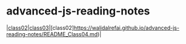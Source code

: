 # advanced-js-reading-notes

|[class02](https://github.com/WalidAlrefai/advanced-js-reading-notes/blob/main/01-prep-and-tdd.md)|[class03](https://github.com/WalidAlrefai/advanced-js-reading-notes/blob/main/REDME_Class03.md)|[class02]https://walidalrefai.github.io/advanced-js-reading-notes/README_Class04.md)|
